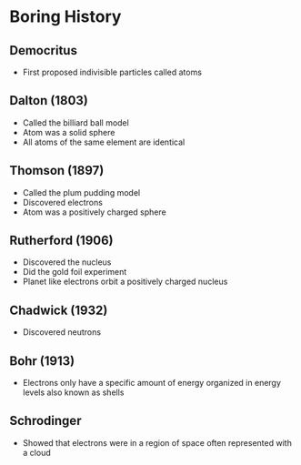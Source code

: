 # Boring History
## Democritus
- First proposed indivisible particles called atoms
## Dalton (1803)
- Called the billiard ball model
- Atom was a solid sphere
- All atoms of the same element are identical
## Thomson (1897)
- Called the plum pudding model
- Discovered electrons
- Atom was a positively charged sphere
## Rutherford (1906)
- Discovered the nucleus
- Did the gold foil experiment
- Planet like electrons orbit a positively charged nucleus
## Chadwick (1932)
- Discovered neutrons
## Bohr (1913)
- Electrons only have a specific amount of energy organized in energy levels also known as shells
## Schrodinger
- Showed that electrons were in a region of space often represented with a cloud